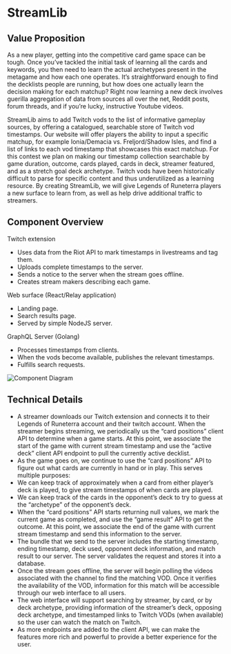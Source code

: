 # StreamLib

## Value Proposition
As a new player, getting into the competitive card game space can be tough. Once you’ve tackled the initial task of learning all the cards and keywords, you then need to learn the actual archetypes present in the metagame and how each one operates. It’s straightforward enough to find the decklists people are running, but how does one actually learn the decision making for each matchup? Right now learning a new deck involves guerilla aggregation of data from sources all over the net, Reddit posts, forum threads, and if you’re lucky, instructive Youtube videos.

StreamLib aims to add Twitch vods to the list of informative gameplay sources, by offering a catalogued, searchable store of Twitch vod timestamps. Our website will offer players the ability to input a specific matchup, for example Ionia/Demacia vs. Freljord/Shadow Isles, and find a list of links to each vod timestamp that showcases this exact matchup. For this contest we plan on making our timestamp collection searchable by game duration, outcome, cards played, cards in deck, streamer featured, and as a stretch goal deck archetype. Twitch vods have been historically difficult to parse for specific content and thus underutilized as a learning resource. By creating StreamLib, we will give Legends of Runeterra players a new surface to learn from, as well as help drive additional traffic to streamers.

## Component Overview
Twitch extension
- Uses data from the Riot API to mark timestamps in livestreams and tag them.
- Uploads complete timestamps to the server.
- Sends a notice to the server when the stream goes offline.
- Creates stream makers describing each game.

Web surface (React/Relay application)
- Landing page.
- Search results page.
- Served by simple NodeJS server.

GraphQL Server (Golang)
- Processes timestamps from clients.
- When the vods become available, publishes the relevant timestamps.
- Fulfills search requests.

![Component Diagram](https://www.github.com/BenDrews/StreamLib/images/componentDiagram.png)

## Technical Details
- A streamer downloads our Twitch extension and connects it to their Legends of Runeterra account and their twitch account.
When the streamer begins streaming, we periodically us the “card positions” client API to determine when a game starts. At this point, we associate the start of the game with current stream timestamp and use the “active deck” client API endpoint to pull the currently active decklist. 
- As the game goes on, we continue to use the “card positions” API to figure out what cards are currently in hand or in play. This serves multiple purposes:
- We can keep track of approximately when a card from either player’s deck is played, to give stream timestamps of when cards are played.
- We can keep track of the cards in the opponent’s deck to try to guess at the “archetype” of the opponent’s deck.
- When the “card positions” API starts returning null values, we mark the current game as completed, and use the “game result” API to get the outcome. At this point, we associate the end of the game with current stream timestamp and send this information to the server.
- The bundle that we send to the server includes the starting timestamp, ending timestamp, deck used, opponent deck information, and match result to our server. The server validates the request and stores it into a database.
- Once the stream goes offline, the server will begin polling the videos associated with the channel to find the matching VOD. Once it verifies the availability of the VOD, information for this match will be accessible through our web interface to all users. 
- The web interface will support searching by streamer, by card, or by deck archetype, providing information of the streamer’s deck, opposing deck archetype, and timestamped links to Twitch VODs (when available) so the user can watch the match on Twitch.
- As more endpoints are added to the client API, we can make the features more rich and powerful to provide a better experience for the user.
